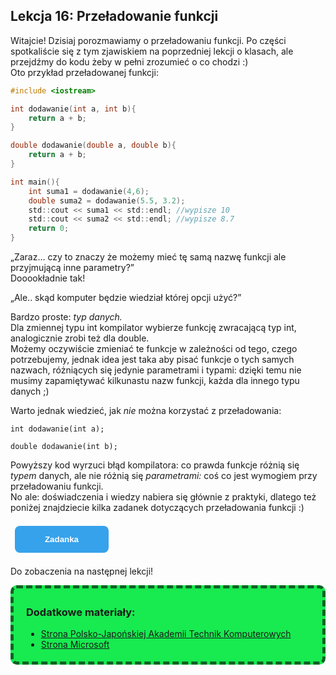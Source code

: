 <style>
.rad-label {
  display: flex;
  align-items: center;

  border-radius: 100px;
  padding: 10px 16px;
  margin: 10px 0;

  cursor: pointer;
  transition: .3s;
}

.rad-label:hover,
.rad-label:focus-within {
  background: hsla(0, 0%, 80%, .14);
}

.rad-input {
  position: absolute;
  visibility: hidden;
  width: 1px;
  height: 1px;
  opacity: 0;
  z-index: -1;
}

.rad-design {
  width: 18px;
  height: 18px;
  border-radius: 80px;

  background: linear-gradient(to right bottom, hsl(154, 97%, 62%), hsl(225, 97%, 62%));
  position: relative;
}

.rad-design::before {
  content: '';

  display: inline-block;
  width: inherit;
  height: inherit;
  border-radius: inherit;

  background: hsl(0, 0%, 90%);
  transform: scale(1.1);
  transition: .3s;
}

.rad-input:checked+.rad-design::before {
  transform: scale(0);
}

.rad-text {
  color: hsl(0, 0%, 60%);
  margin-left: 14px;
  letter-spacing: 3px;
  text-transform: uppercase;
  font-size: 14px;
  font-weight: 900;

  transition: .3s;
}

.rad-input:checked~.rad-text {
  color: hsl(0, 0%, 40%);
}

.btn {
  background-image: linear-gradient(135deg, #008aff, #86d472);
  border-radius: 6px;
  box-sizing: border-box;
  color: #ffffff;
  display: block;
  height: 50px;
  font-size: 1.4em;
  font-weight: 600;
  padding: 4px;
  position: relative;
  text-decoration: none;
  width: 7em;
  z-index: 2;
}

.btn:hover {
  color: #fff;
}

.btn .btnspan {
  align-items: center;
  background: #0e0e10;
  border-radius: 6px;
  display: flex;
  justify-content: center;
  height: 100%;
  transition: background 0.5s ease;
  width: 100%;
}

.btn:hover .btnspan {
  background: transparent;
}

.exercise {
	position: relative;
	max-width: 30em;
	
	background-color: #fff;
	padding: 1.125em 1.5em;
	font-size: 1.25em;
	border-radius: 1rem;
  box-shadow:	0 0.125rem 0.5rem rgba(0, 0, 0, .3), 0 0.0625rem 0.125rem rgba(0, 0, 0, .2);
}

.exercise::before {
	content: '';
	position: absolute;
	width: 0;
	height: 0;
	bottom: 100%;
	left: 1.5em; 
	border: .75rem solid transparent;
	border-top: none;

	border-bottom-color: #fff;
	filter: drop-shadow(0 -0.0625rem 0.0625rem rgba(0, 0, 0, .1));
}

.exerciseButton {
  border: 0;
  text-align: center;
  display: inline-block;
  padding: 14px;
  width: 150px;
  margin: 7px;
  color: #ffffff;
  background-color: #36a2eb;
  border-radius: 8px;
  font-family: "proxima-nova-soft", sans-serif;
  font-weight: 600;
  text-decoration: none;
  transition: box-shadow 200ms ease-out;
}
</style>

<h2>Lekcja 16: Przeładowanie funkcji</h2>

Witajcie! Dzisiaj porozmawiamy o przeładowaniu funkcji. Po części spotkaliście się z tym zjawiskiem na poprzedniej lekcji o klasach, ale przejdźmy do kodu żeby w pełni zrozumieć o co chodzi :)<br/>
Oto przykład przeładowanej funkcji:

```c
#include <iostream>

int dodawanie(int a, int b){
	return a + b;
}

double dodawanie(double a, double b){
	return a + b;
}

int main(){
	int suma1 = dodawanie(4,6);
	double suma2 = dodawanie(5.5, 3.2);
	std::cout << suma1 << std::endl; //wypisze 10
	std::cout << suma2 << std::endl; //wypisze 8.7
	return 0;
}
```

„Zaraz… czy to znaczy że możemy mieć tę samą nazwę funkcji ale przyjmującą inne parametry?”<br/>
Dooookładnie tak!<br/>

„Ale.. skąd komputer będzie wiedział której opcji użyć?”<br/>

Bardzo proste: *typ danych.*<br/>
Dla zmiennej typu int kompilator wybierze funkcję zwracającą typ int, analogicznie zrobi też dla double.<br/>
Możemy oczywiście zmieniać te funkcje w zależności od tego, czego potrzebujemy, jednak idea jest taka aby pisać funkcje o tych samych nazwach, różniących się jedynie parametrami i typami: dzięki temu nie musimy zapamiętywać kilkunastu nazw funkcji, każda dla innego typu danych ;)<br/>

Warto jednak wiedzieć, jak *nie* można korzystać z przeładowania:
```
int dodawanie(int a);

double dodawanie(int b);
```

Powyższy kod wyrzuci błąd kompilatora: co prawda funkcje różnią się *typem* danych, ale nie różnią się *parametrami:* coś co jest wymogiem przy przeładowaniu funkcji.<br/>
No ale: doświadczenia i wiedzy nabiera się głównie z praktyki, dlatego też poniżej znajdziecie kilka zadanek dotyczących przeładowania funkcji :)<br/>

<button onclick="if (document.getElementById('exercises').style.display === 'none') {document.getElementById('exercises').style.display = 'block';} else {document.getElementById('exercises').style.display = 'none';}" class="exerciseButton">Zadanka</button>

<div id="exercises" style="display: none" class="exercise">
1.<br/>
  Napiszcie funkcję obliczającą wartość absolutną danej liczby. Użyjcie przeładowania aby móc obliczać wartości dla typu int, float oraz double.<br/>
2.<br/>
  Napiszcie prosty kalkulator z funkcjami dodawania, odejmowania, mnożenia oraz dzielenia: użyjcie przeładowania funkcji.<br/>
</div>

Do zobaczenia na następnej lekcji!

<div style="background-color: #17eb50;border-radius: 10px;padding: 5px;padding-left: 20px;border: 5px #0f6124 dashed;">
<h3>Dodatkowe materiały:</h3>

- <a href="https://edu.pjwstk.edu.pl/wyklady/pro/scb/PRG2CPP_files/node68.html">Strona Polsko-Japońskiej Akademii Technik Komputerowych</a>
- <a href="https://docs.microsoft.com/pl-pl/cpp/cpp/function-overloading?view=msvc-170">Strona Microsoft</a>

</div>